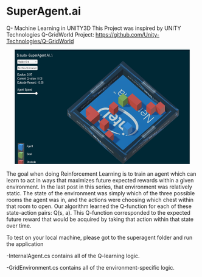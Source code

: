 # SuperAgent.ai
Q- Machine Learning in UNITY3D
This Project was inspired by UNITY Technologies Q-GridWorld Project:
https://github.com/Unity-Technologies/Q-GridWorld

<p align="center">
  <img width="460" height="300" src="https://github.com/TebogoNakampe/SuperAgent.ai/blob/master/Capture.PNG">
</p>



The goal when doing Reinforcement Learning is to train an agent which can learn to act in ways that maximizes future expected rewards within a given environment. In the last post in this series, that environment was relatively static. The state of the environment was simply which of the three possible rooms the agent was in, and the actions were choosing which chest within that room to open. Our algorithm learned the Q-function for each of these state-action pairs: Q(s, a). This Q-function corresponded to the expected future reward that would be acquired by taking that action within that state over time. 

To test on your local machine, please got to the superagent folder and run the application

 -InternalAgent.cs contains all of the Q-learning logic.
 
 -GridEnvironment.cs contains all of the environment-specific logic.


